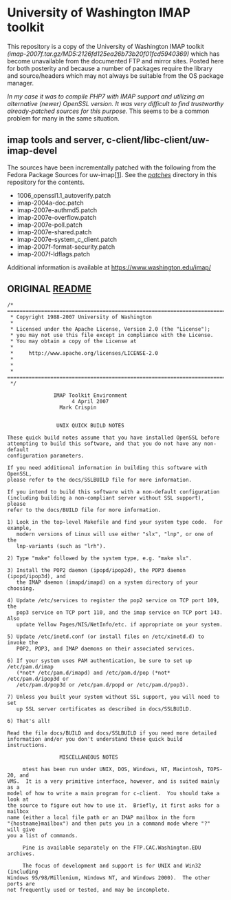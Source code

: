 # University of Washington IMAP toolkit
This repository is a copy of the University of Washington IMAP toolkit _(imap-2007f.tar.gz/MD5:2126fd125ea26b73b20f01fcd5940369)_ which has become unavailable from the documented FTP and mirror sites. Posted here for both posterity and because a number of packages require the library and source/headers which may not always be suitable from the OS package manager.

_In my case it was to compile PHP7 with IMAP support and utilizing an alternative (newer) OpenSSL version. It was very difficult to find trustworthy already-patched sources for this purpose._ This seems to be a common problem for many in the same situation.

## imap tools and server, c-client/libc-client/uw-imap-devel
The sources have been incrementally patched with the following from the Fedora Package Sources for uw-imap[[1]]. 
See the [_patches_](supplemental/patches) directory in this repository for the contents.

- 1006_openssl1.1_autoverify.patch
- imap-2004a-doc.patch
- imap-2007e-authmd5.patch
- imap-2007e-overflow.patch
- imap-2007e-poll.patch
- imap-2007e-shared.patch
- imap-2007e-system_c_client.patch
- imap-2007f-format-security.patch
- imap-2007f-ldflags.patch

Additional information is available at https://www.washington.edu/imap/

[1]: https://src.fedoraproject.org/rpms/uw-imap/tree/f29

## ORIGINAL [README](./README)
    /* ========================================================================
     * Copyright 1988-2007 University of Washington
     *
     * Licensed under the Apache License, Version 2.0 (the "License");
     * you may not use this file except in compliance with the License.
     * You may obtain a copy of the License at
     *
     *     http://www.apache.org/licenses/LICENSE-2.0
     *
     * 
     * ========================================================================
     */

                   IMAP Toolkit Environment
                         4 April 2007
                     Mark Crispin


                    UNIX QUICK BUILD NOTES

    These quick build notes assume that you have installed OpenSSL before
    attempting to build this software, and that you do not have any non-default
    configuration parameters.

    If you need additional information in building this software with OpenSSL,
    please refer to the docs/SSLBUILD file for more information.

    If you intend to build this software with a non-default configuration
    (including building a non-compliant server without SSL support), please
    refer to the docs/BUILD file for more information.

    1) Look in the top-level Makefile and find your system type code.  For example,
       modern versions of Linux will use either "slx", "lnp", or one of the
       lnp-variants (such as "lrh").

    2) Type "make" followed by the system type, e.g. "make slx".

    3) Install the POP2 daemon (ipopd/ipop2d), the POP3 daemon (ipopd/ipop3d), and
       the IMAP daemon (imapd/imapd) on a system directory of your choosing.

    4) Update /etc/services to register the pop2 service on TCP port 109, the
       pop3 service on TCP port 110, and the imap service on TCP port 143.  Also
       update Yellow Pages/NIS/NetInfo/etc. if appropriate on your system.

    5) Update /etc/inetd.conf (or install files on /etc/xinetd.d) to invoke the
       POP2, POP3, and IMAP daemons on their associated services.

    6) If your system uses PAM authentication, be sure to set up /etc/pam.d/imap
       (*not* /etc/pam.d/imapd) and /etc/pam.d/pop (*not* /etc/pam.d/ipop3d or
       /etc/pam.d/pop3d or /etc/pam.d/popd or /etc/pam.d/pop3).

    7) Unless you built your system without SSL support, you will need to set
       up SSL server certificates as described in docs/SSLBUILD.

    6) That's all!

    Read the file docs/BUILD and docs/SSLBUILD if you need more detailed
    information and/or you don't understand these quick build instructions.
    
                     MISCELLANEOUS NOTES

         mtest has been run under UNIX, DOS, Windows, NT, Macintosh, TOPS-20, and
    VMS.  It is a very primitive interface, however, and is suited mainly as a
    model of how to write a main program for c-client.  You should take a look at
    the source to figure out how to use it.  Briefly, it first asks for a mailbox
    name (either a local file path or an IMAP mailbox in the form
    "{hostname}mailbox") and then puts you in a command mode where "?" will give
    you a list of commands.

         Pine is available separately on the FTP.CAC.Washington.EDU archives.

         The focus of development and support is for UNIX and Win32 (including
    Windows 95/98/Millenium, Windows NT, and Windows 2000).  The other ports are
    not frequently used or tested, and may be incomplete.
